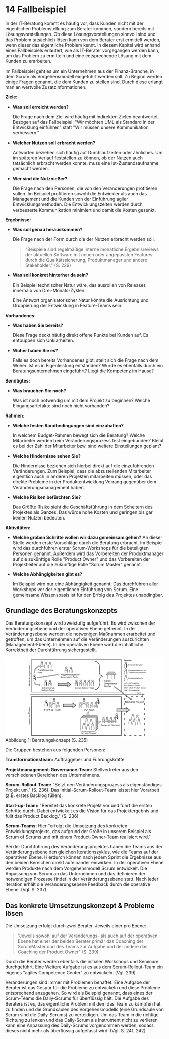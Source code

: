 # 14 Fallbeispiel

In der IT-Beratung kommt es häufig vor, dass Kunden nicht mit der eigentlichen Problemstellung zum Berater kommen, sondern bereits mit Lösungsvorstellungen. Ob diese Lösungsvorstellungen sinnvoll sind und das Problem tatsächlich lösen kann von dem Berater erst ermittelt werden, wenn dieser das eigentliche Problem kennt. In diesem Kapitel wird anhand eines Fallbeispiels erläutert, wie als IT-Berater vorgegangen werden kann, um das Problem zu ermitteln und eine entsprechende Lösung mit dem Kunden zu erarbeiten.

Im Fallbeispiel geht es um ein Unternehmen aus der Finanz-Branche, in dem Scrum als Vorgehensmodell eingeführt werden soll. Zu Beginn werden einige Fragen genannt, die dem Kunden zu stellen sind. Durch diese erlangt man an wertvolle Zusatzinformationen.

**Ziele:**

- **Was soll erreicht werden?** 

  Die Frage nach dem Ziel wird häufig mit indirekten Zielen beantwortet. Bezogen auf das Fallbeispiel: "Wir möchten UML als Standard in der Entwicklung einführen" statt "Wir müssen unsere Kommunikation verbessern."

- **Welcher Nutzen soll erbracht werden?** 

  Antworten beziehen sich häufig auf Durchlaufzeiten oder ähnliches. Um im späteren Verlauf feststellen zu können, ob der Nutzen auch tatsächlich erbracht werden konnte, muss eine Ist-Zustandsaufnahme gemacht werden.

- **Wer sind die Nutznießer?** 

  Die Frage nach den Personen, die von den Veränderungen profitieren sollen. Im Beispiel profitieren sowohl die Entwickler als auch das Management und die Kunden von der Einführung agiler Entwicklungsmethoden. Die Entwicklungszeiten werden durch verbesserte Kommunikation minimiert und damit die Kosten gesenkt.

**Ergebnisse:**

- **Was soll genau herauskommen?** 

  Die Frage nach der Form durch die der Nutzen erbracht werden soll. 

  > "Beispiele sind regelmäßige interne monatliche Ergebnisreviews der aktuellen Software mit neuen oder angepassten Features durch die Qualitätssicherung, Produktmanager und andere Stakeholder." (S. 229)

- **Was soll konkret hinterher da sein?**

  Ein Beispiel technischer Natur wäre, das ausrollen von Releases innerhalb von Drei-Monats-Zyklen.

  Eine Antwort organisatorischer Natur könnte die Ausrichtung und Gruppierung der Entwicklung in Feature-Teams sein.

**Vorhandenes:**

- **Was haben Sie bereits?**

  Diese Frage deckt häufig direkt offene Punkte bei Kunden auf. Es entpuppen sich Unklarheiten.

- **Woher haben Sie es?**

  Falls es doch bereits Vorhandenes gibt, stellt sich die Frage nach dem Woher. Ist es in Eigenleistung entstanden? Wurde es ebenfalls durch ein Beratungsunternehmen eingeführt? Liegt die Kompetenz im Hause?

**Benötigtes:**

- **Was brauchen Sie noch?**

  Was ist noch notwendig um mit dem Projekt zu beginnen? Welche Eingangsartefakte sind noch nicht vorhanden?

**Rahmen:**

- **Welche festen Randbedingungen sind einzuhalten?**

  In welchem Budget-Rahmen bewegt sich die Beratung? Welche Mitarbeiter werden beim Veränderungsprozess fest eingebunden? Bleibt es bei der Zahl der Mitarbeiter bzw. sind weitere Einstellungen geplant?

- **Welche Hindernisse sehen Sie?**

  Die Hindernisse beziehen sich hierbei direkt auf die einzuführenden Veränderungen. Zum Beispiel, dass die abzustellenden Mitarbeiter eigentlich auch in anderen Projekten mitarbeiten müssen, oder das direkte Probleme in der Produktentwicklung Vorrang gegenüber dem Veränderungsmanagement haben.

- **Welche Risiken befürchten Sie?**

  Das Größte Risiko sieht die Geschäftsführung in dem Scheitern des Projektes als Ganzes. Das würde hohe Kosten und geringen bis gar keinen Nutzen bedeuten.

**Aktivitäten:**

- **Welche groben Schritte wollen wir dazu gemeinsam gehen?** An dieser Stelle werden erste Vorschläge durch die Beratung erbracht. Im Beispiel wird das durchführen erster Scrum-Workshops für die beteiligten Personen genannt. Außerdem wird das Vorbereiten der Produktmanager auf die zukünftige Rolle "Product Owner" und das Vorbereiten der Projektleiter auf die zukünftige Rolle "Scrum Master" genannt.

- **Welche Abhängigkeiten gibt es?**

  Im Beispiel wird nur eine Abhängigkeit genannt: Das durchführen aller Workshops vor der eigentlichen Einführung von Scrum. Eine gemeinsame Wissensbasis ist für den Erfolg des Projektes unabdingbar.

## Grundlage des Beratungskonzepts

Das Beratungskonzept wird zweistufig aufgeführt. Es wird zwischen der Veränderungsebene und der operativen Ebene getrennt. In der Veränderungsebene werden die notwenigen Maßnahmen erarbeitet und getroffen, um das Unternehmen auf die Veränderungen auszurichten (Management-Ebene). In der operativen Ebene wird die inhaltliche Korrektheit der Durchführung sichergestellt.

![Beratungskonzept](../assets/Beratungskonzept.png) Abbildung 1: Beratungskonzept (S. 235)


Die Gruppen bestehen aus folgenden Personen:

**Transformationsteam:** Auftraggeber und Führungskräfte

**Projektmanagement-Governance-Team:** Stellvertreter aus den verschiedenen Bereichen des Unternehmens.

**Scrum-Rollout-Team:** "Setzt den Veränderungsprozess als eigenständiges Projekt um." (S. 236). Das Initial-Scrum-Rollout-Team leistet hier Vorarbeit (z.B. erstes Backlog füllen).

**Start-up-Team:** "Bereitet das konkrete Projekt vor und führt die ersten Schritte durch. Dabei entwickelt es die Vision für das Projektergebnis und füllt das Product Backlog." (S. 236)

**Scrum-Teams:** Hier "erfolgt die Umsetzung des konkreten Entwicklungsprojekts, das aufgrund der Größe in unserem Beispiel als Scrum of Scrums und mit einem Product-Owner-Team realisiert wird."

Bei der Durchführung des Veränderungsprojektes haben die Teams aus der Veränderungsebene den gleichen Iterationszyklus, wie die Teams auf der operativen Ebene. Hierdurch können nach jedem Sprint die Ergebnisse aus den beiden Bereichen direkt aufeinander einwirken. In der operativen Ebene werden Produkte nach dem Vorgehensmodell Scrum entwickelt. Die Anpassung von Scrum an das Unternehmen und das definieren der notwendigen Prozesse findet in der Veränderungsebene statt. Nach jeder Iteration erhält die Veränderungsebene Feedback durch die operative Ebene. (Vgl. S. 237)

## Das konkrete Umsetzungskonzept & Probleme lösen

Die Umsetzung erfolgt durch zwei Berater. Jeweils einer pro Ebene:

> "Jeweils sowohl auf der Veränderungs- als auch auf der operativen Ebene hat einer der beiden Berater primär das Coaching der ScrumMaster und des Teams zur Aufgabe und der andere das Coaching der Product Owner" (S. 239)

Durch die Berater werden ebenfalls die initialen Workshops und Seminare durchgeführt.  Eine Weitere Aufgabe ist es aus dem Scrum-Rollout-Team ein eigenes "agiles Competence Center" zu entwickeln. (Vgl. 239)

Veränderungen sind immer mit Problemen behaftet. Eine Aufgabe der Berater ist das Gespür für die Probleme zu entwickeln und diese Probleme entsprechend anzugehen. So wird als Beispiel genannt, dass eines der Scrum-Teams die Daily-Scrums für überflüssig hält. Die Aufgabe des Beraters ist es, das eigentliche Problem mit dem das Team zu kämpfen hat zu finden und die Grundsäulen des Vorgehensmodells (eine Grundsäule von Scrum sind die Daily-Scrums) zu verteidigen. Um das Team in die richtige Richtung zu lenken und das Daily-Scrum als Instrument nicht zu verlieren kann eine Anpassung des Daily-Scrums vorgenommen werden, sodass dieses nicht mehr als überflüssig aufgefasst wird. (Vgl. S. 241, 242)